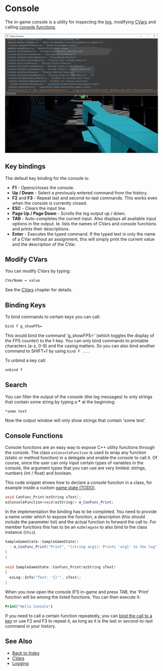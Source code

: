 # Console

The in-game console is a utility for inspecting the [log](logging.md), modifying [CVars](cvars.md) and calling [console functions](#console-functions).

![Console](media/console.png)

## Key bindings

The default key binding for the console is:

* **F1** - Opens/closes the console.
* **Up / Down** - Select a previously entered command from the history.
* **F2** and **F3** - Repeat last and second-to-last commands. This works even when the console is currently closed.
* **ESC** - Clears the input line.
* **Page Up / Page Down** - Scrolls the log output up / down.
* **TAB** - Auto-completes the current input. Also displays all available input options in the output. Ie. lists the names of CVars and console functions and prints their descriptions.
* **Enter** - Executes the typed command. If the typed text is only the name of a CVar without an assignment, this will simply print the current value and the description of the CVar.

## Modify CVars

You can modify CVars by typing:

```cmd
CVarName = value
```

See the [CVars](cvars.md) chapter for details.

## Binding Keys

To bind commands to certain keys you can call:

```cmd
bind f g_showFPS=
```

This would bind the command 'g_showFPS=' (which toggles the display of the FPS counter) to the f-key. You can only bind commands to printable characters (a-z, 0-9) and the casing matters. So you can also bind another command to SHIFT+f by using `bind F ...`.

To unbind a key call:

```cmd
unbind f
```

## Search

You can filter the output of the console (the log messages) to only strings that contain some string by typing a **\*** at the beginning:

```cmd
*some text
```

Now the output window will only show strings that contain 'some text'.

## Console Functions

Console functions are an easy way to expose C++ utility functions through the console. The class `ezConsoleFunction` is used to wrap any function (static or method function) in a delegate and enable the console to call it. Of course, since the user can only input certain types of variables in the console, the argument types that you can use are very limited: strings, numbers (int / float) and boolean.

This code snippet shows how to declare a console function in a class, for example inside a custom [game state (TODO)](../runtime/application/game-state.md).

<!-- BEGIN-DOCS-CODE-SNIPPET: confunc-decl -->
```cpp
void ConFunc_Print(ezString sText);
ezConsoleFunction<void(ezString)> m_ConFunc_Print;
```
<!-- END-DOCS-CODE-SNIPPET -->

In the implementation the binding has to be completed. You need to provide a name under which to expose the function, a description (this should include the parameter list) and the actual function to forward the call to. For member functions this has to be an `ezDelegate` to also bind to the class instance (`this`).

<!-- BEGIN-DOCS-CODE-SNIPPET: confunc-impl -->
```cpp
SampleGameState::SampleGameState()
  : m_ConFunc_Print("Print", "(string arg1): Prints 'arg1' to the log", ezMakeDelegate(&SampleGameState::ConFunc_Print, this))
{
}

void SampleGameState::ConFunc_Print(ezString sText)
{
  ezLog::Info("Text: '{}'", sText);
}
```
<!-- END-DOCS-CODE-SNIPPET -->

When you now open the console (F1) in-game and press TAB, the 'Print' function will be among the listed functions. You can then execute it:

```cmd
Print("Hello Console")
```

If you need to call a certain function repeatedly, you can [bind the call to a key](#binding-keys) or use F2 and F3 to repeat it, as long as it is the last or second-to-last command in your history.

## See Also

* [Back to Index](../index.md)
* [CVars](cvars.md)
* [Logging](logging.md)
